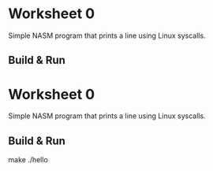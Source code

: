 # Worksheet 0

Simple NASM program that prints a line using Linux syscalls.

## Build & Run
# Worksheet 0

Simple NASM program that prints a line using Linux syscalls.

## Build & Run

make
./hello
